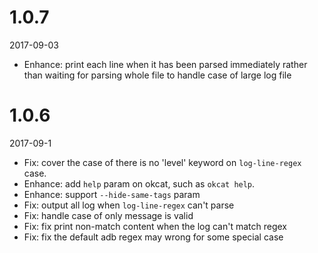 # 1.0.7

2017-09-03

- Enhance: print each line when it has been parsed immediately rather than waiting for parsing whole file to handle case of large log file

# 1.0.6

2017-09-1

- Fix: cover the case of there is no 'level' keyword on `log-line-regex` case.
- Enhance: add `help` param on okcat, such as `okcat help`.
- Enhance: support `--hide-same-tags` param
- Fix: output all log when `log-line-regex` can't parse
- Fix: handle case of only message is valid
- Fix: fix print non-match content when the log can't match regex
- Fix: fix the default adb regex may wrong for some special case
